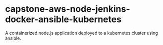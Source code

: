 # capstone-aws-node-jenkins-docker-ansible-kubernetes
A containerized node.js application deployed to a kubernetes cluster using ansible.
